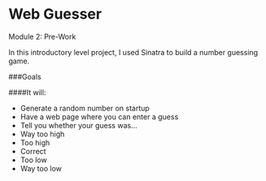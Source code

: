 # Web Guesser
Module 2: Pre-Work

In this introductory level project, I used Sinatra to build a number guessing game.

###Goals

####It will:

* Generate a random number on startup
* Have a web page where you can enter a guess
* Tell you whether your guess was…
* Way too high
* Too high
* Correct
* Too low
* Way too low
